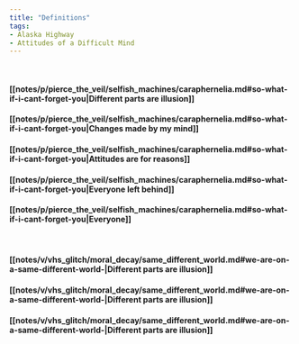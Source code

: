 ```yaml
---
title: "Definitions"
tags:
- Alaska Highway
- Attitudes of a Difficult Mind
---
```

&nbsp;
#### [[notes/p/pierce_the_veil/selfish_machines/caraphernelia.md#so-what-if-i-cant-forget-you|Different parts are illusion]]
#### [[notes/p/pierce_the_veil/selfish_machines/caraphernelia.md#so-what-if-i-cant-forget-you|Changes made by my mind]]
#### [[notes/p/pierce_the_veil/selfish_machines/caraphernelia.md#so-what-if-i-cant-forget-you|Attitudes are for reasons]]
#### [[notes/p/pierce_the_veil/selfish_machines/caraphernelia.md#so-what-if-i-cant-forget-you|Everyone left behind]]
#### [[notes/p/pierce_the_veil/selfish_machines/caraphernelia.md#so-what-if-i-cant-forget-you|Everyone]]
&nbsp;
#### [[notes/v/vhs_glitch/moral_decay/same_different_world.md#we-are-on-a-same-different-world-|Different parts are illusion]]
#### [[notes/v/vhs_glitch/moral_decay/same_different_world.md#we-are-on-a-same-different-world-|Different parts are illusion]]
#### [[notes/v/vhs_glitch/moral_decay/same_different_world.md#we-are-on-a-same-different-world-|Different parts are illusion]]
